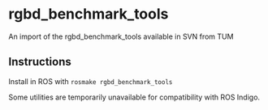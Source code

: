 # rgbd_benchmark_tools
An import of the rgbd_benchmark_tools available in SVN from TUM

## Instructions
Install in ROS with
`rosmake rgbd_benchmark_tools`

Some utilities are temporarily unavailable for compatibility with ROS Indigo.
